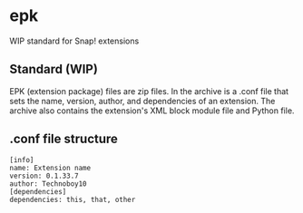 epk
===

WIP standard for Snap! extensions


Standard (WIP)
------------

EPK (extension package) files are zip files. In the archive is a .conf file that sets the name, version, author, and dependencies of an extension. The archive also contains the extension's XML block module file and Python file.

.conf file structure
--------------------

~~~~~~
[info]
name: Extension name
version: 0.1.33.7
author: Technoboy10
[dependencies]
dependencies: this, that, other
